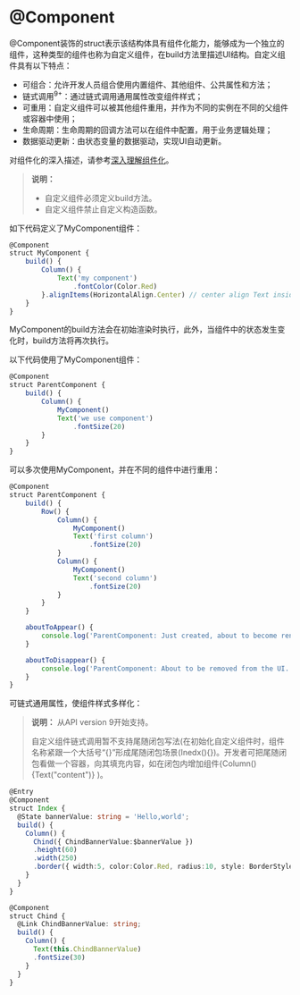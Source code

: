 # @Component

@Component装饰的struct表示该结构体具有组件化能力，能够成为一个独立的组件，这种类型的组件也称为自定义组件，在build方法里描述UI结构。自定义组件具有以下特点：


- 可组合：允许开发人员组合使用内置组件、其他组件、公共属性和方法；
- 链式调用<sup>9+</sup>：通过链式调用通用属性改变组件样式；
- 可重用：自定义组件可以被其他组件重用，并作为不同的实例在不同的父组件或容器中使用；
- 生命周期：生命周期的回调方法可以在组件中配置，用于业务逻辑处理；
- 数据驱动更新：由状态变量的数据驱动，实现UI自动更新。


对组件化的深入描述，请参考[深入理解组件化](ts-custom-component-initialization.md)。


>  **说明：**
>
>  - 自定义组件必须定义build方法。
>- 自定义组件禁止自定义构造函数。 


如下代码定义了MyComponent组件：


```ts
@Component
struct MyComponent {
    build() {
        Column() {
            Text('my component')
                .fontColor(Color.Red)
        }.alignItems(HorizontalAlign.Center) // center align Text inside Column
    }
}
```


MyComponent的build方法会在初始渲染时执行，此外，当组件中的状态发生变化时，build方法将再次执行。


以下代码使用了MyComponent组件：


```ts
@Component
struct ParentComponent {
    build() {
        Column() {
            MyComponent()
            Text('we use component')
                .fontSize(20)
        }
    }
}
```


可以多次使用MyComponent，并在不同的组件中进行重用：


```ts
@Component
struct ParentComponent {
    build() {
        Row() {
            Column() {
                MyComponent()
                Text('first column')
                    .fontSize(20)
            }
            Column() {
                MyComponent()
                Text('second column')
                    .fontSize(20)
            }
        }
    }

    aboutToAppear() {
        console.log('ParentComponent: Just created, about to become rendered first time.')
    }

    aboutToDisappear() {
        console.log('ParentComponent: About to be removed from the UI.')
    }
}
```

可链式通用属性，使组件样式多样化：

> **说明：** 从API version 9开始支持。
>
> 自定义组件链式调用暂不支持尾随闭包写法(在初始化自定义组件时，组件名称紧跟一个大括号“{}”形成尾随闭包场景(Inedx(){})。开发者可把尾随闭包看做一个容器，向其填充内容，如在闭包内增加组件{Column(){Text("content")} )。

```ts
@Entry
@Component
struct Index {
  @State bannerValue: string = 'Hello,world';
  build() {
    Column() {
      Chind({ ChindBannerValue:$bannerValue })
      .height(60)
      .width(250)
      .border({ width:5, color:Color.Red, radius:10, style: BorderStyle.Dotted })
    }
  }
}

@Component
struct Chind {
  @Link ChindBannerValue: string;
  build() {
    Column() {
      Text(this.ChindBannerValue)
      .fontSize(30)
    }
  }
}
```

